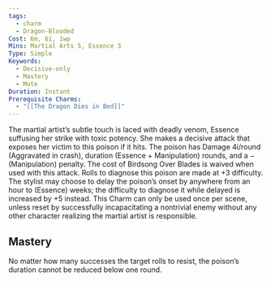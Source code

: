 ```yaml
---
tags:
  - charm
  - Dragon-Blooded
Cost: 6m, 6i, 1wp
Mins: Martial Arts 5, Essence 3
Type: Simple
Keywords:
  - Decisive-only
  - Mastery
  - Mute
Duration: Instant
Prerequisite Charms:
  - "[[The Dragon Dies in Bed]]"
---
```

The martial artist’s subtle touch is laced with deadly venom, Essence suffusing her strike with toxic potency. She makes a decisive attack that exposes her victim to this poison if it hits. The poison has Damage 4i/round (Aggravated in crash), duration (Essence + Manipulation) rounds, and a −(Manipulation) penalty. The cost of Birdsong Over Blades is waived when used with this attack. Rolls to diagnose this poison are made at +3 difficulty. The stylist may choose to delay the poison’s onset by anywhere from an hour to (Essence) weeks; the difficulty to diagnose it while delayed is increased by +5 instead. This Charm can only be used once per scene, unless reset by successfully incapacitating a nontrivial enemy without any other character realizing the martial artist is responsible. 
## Mastery

No matter how many successes the target rolls to resist, the poison’s duration cannot be reduced below one round.